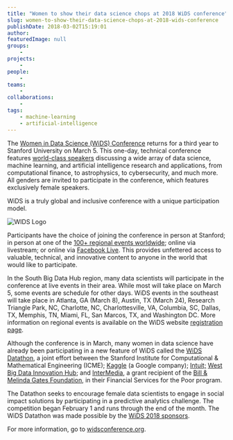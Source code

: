 ```yaml
---
title: "Women to show their data science chops at 2018 WiDS conference"
slug: women-to-show-their-data-science-chops-at-2018-wids-conference
publishDate: 2018-03-02T15:19:01
author: 
featuredImage: null
groups:
    - 
projects:
    - 
people:
    - 
teams: 
    - 
collaborations:
    - 
tags:
    - machine-learning
    - artificial-intelligence
---
```

The [Women in Data Science (WiDS) Conference](http://widsconference.org/) returns for a third year to Stanford University on March 5. This one-day, technical conference features [world-class speakers](http://www.widsconference.org/speakers.html) discussing a wide array of data science, machine learning, and artificial intelligence research and applications, from computational finance, to astrophysics, to cybersecurity, and much more. All genders are invited to participate in the conference, which features exclusively female speakers. 

WiDS is a truly global and inclusive conference with a unique participation model. 

![WIDS Logo](https://renci.org/wp-content/uploads/2018/03/wids-logo-stacked-stanford-preferred.jpg)

Participants have the choice of joining the conference in person at Stanford; in person at one of the [100+ regional events worldwide](https://www.widsconference.org/conference.html); online via livestream; or online via [Facebook Live](https://www.facebook.com/watch/live/?v=1760625890655477&ref=watch_permalink). This provides unfettered access to valuable, technical, and innovative content to anyone in the world that would like to participate.

In the South Big Data Hub region, many data scientists will participate in the conference at live events in their area. While most will take place on March 5, some events are schedule for other days. WiDS events in the southeast will take place in Atlanta, GA (March 8), Austin, TX (March 24), Research Triangle Park, NC, Charlotte, NC, Charlottesville, VA, Columbia, SC, Dallas, TX, Memphis, TN, Miami, FL, San Marcos, TX, and Washington DC. More information on regional events is available on the WiDS website [registration page](https://www.widsconference.org/conference.html).

Although the conference is in March, many women in data science have already been participating in a new feature of WiDS called the [WiDS Datathon](http://widsconference.org/datathon.html), a joint effort between the Stanford Institute for Computational & Mathematical Engineering (ICME); [Kaggle](http://kaggle.com/) (a Google company); [Intuit;](http://intuit.com/) [West Big Data Innovation Hub](http://westbigdatahub.org/); and [InterMedia](https://www.intermedia.com/), a grant recipient of the [Bill & Melinda Gates Foundation](http://gatesfoundation.org/), in their Financial Services for the Poor program.

The Datathon seeks to encourage female data scientists to engage in social impact solutions by participating in a predictive analytics challenge. The competition began February 1 and runs through the end of the month. The WiDS Datathon was made possible by the [WiDS 2018 sponsors](http://www.widsconference.org/sponsors.html).

For more information, go to [widsconference.org](http://widsconference.org).

<!-- *\-Karen Green* -->
